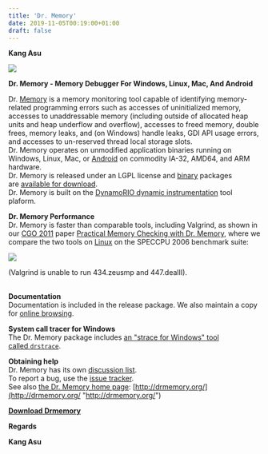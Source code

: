 ```yaml
---
title: 'Dr. Memory'
date: 2019-11-05T00:19:00+01:00
draft: false
---
```


**Kang Asu**

[![](https://1.bp.blogspot.com/-W0hfVt1kKPo/XbTFzDRS4SI/AAAAAAAAQtw/lWXdAEmB9EIQiUvat1mXFUkO1quK--4rQCNcBGAsYHQ/s640/drmemory_2.png)](https://1.bp.blogspot.com/-W0hfVt1kKPo/XbTFzDRS4SI/AAAAAAAAQtw/lWXdAEmB9EIQiUvat1mXFUkO1quK--4rQCNcBGAsYHQ/s1600/drmemory_2.png)

**Dr. Memory - Memory Debugger For Windows, Linux, Mac, And Android**

Dr. [Memory](https://www.kitploit.com/search/label/Memory "Memory") is a memory monitoring tool capable of identifying memory-related programming errors such as accesses of uninitialized memory, accesses to unaddressable memory (including outside of allocated heap units and heap underflow and overflow), accesses to freed memory, double frees, memory leaks, and (on Windows) handle leaks, GDI API usage errors, and accesses to un-reserved thread local storage slots.  
Dr. Memory operates on unmodified application binaries running on Windows, Linux, Mac, or [Android](https://www.kitploit.com/search/label/Android "Android") on commodity IA-32, AMD64, and ARM hardware.  
Dr. Memory is released under an LGPL license and [binary](https://www.kitploit.com/search/label/Binary "binary") packages are [available for download](https://github.com/DynamoRIO/drmemory/wiki/Downloads "available for  download").  
Dr. Memory is built on the [DynamoRIO dynamic ](http://dynamorio.org/ "DynamoRIO dynamic ")[instrumentation](https://www.kitploit.com/search/label/Instrumentation "instrumentation") tool plaform.  
  
**Dr. Memory Performance**  
Dr. Memory is faster than comparable tools, including Valgrind, as shown in our [CGO 2011](http://www.cgo.org/ "CGO 2011") paper [Practical Memory Checking with Dr. Memory](http://www.burningcutlery.com/derek/docs/drmem-CGO11.pdf "Practical Memory Checking with  Dr. Memory"), where we compare the two tools on [Linux](https://www.kitploit.com/search/label/Linux "Linux") on the SPECCPU 2006 benchmark suite:  

[![](https://1.bp.blogspot.com/-W0hfVt1kKPo/XbTFzDRS4SI/AAAAAAAAQtw/lWXdAEmB9EIQiUvat1mXFUkO1quK--4rQCNcBGAsYHQ/s640/drmemory_2.png)](https://1.bp.blogspot.com/-W0hfVt1kKPo/XbTFzDRS4SI/AAAAAAAAQtw/lWXdAEmB9EIQiUvat1mXFUkO1quK--4rQCNcBGAsYHQ/s1600/drmemory_2.png)

  
(Valgrind is unable to run 434.zeusmp and 447.dealII).

[](https://www.blogger.com/u/1/null)  
**Documentation**  
Documentation is included in the release package. We also maintain a copy for [online browsing](http://drmemory.org/docs/ "online browsing").  
  
**System call tracer for Windows**  
The Dr. Memory package includes [an "strace for Windows" tool called `drstrace`](http://drmemory.org/strace_for_windows.html "an strace for Windows tool called  ").  
  
**Obtaining help**  
Dr. Memory has its own [discussion list](https://groups.google.com/group/DrMemory-Users "discussion  list").  
To report a bug, use the [issue tracker](https://github.com/DynamoRIO/drmemory/issues "issue  tracker").  
See also [the Dr. Memory home page](http://drmemory.org/ "the Dr. Memory home page"): [http://drmemory.org/](http://drmemory.org/ "http://drmemory.org/")  
  

**[Download Drmemory](https://github.com/DynamoRIO/drmemory "Download Drmemory")**

**Regards**

**Kang Asu**